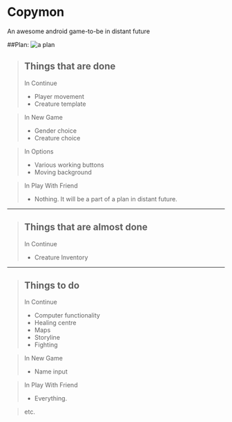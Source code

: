 # Copymon
An awesome android game-to-be in distant future



##Plan:
![a plan](http://s18.postimg.org/vobzp1wa1/copyyy_New_Page.png)



> Things that are done
> --------------------  
> In Continue
> * Player movement
> * Creature template

> In New Game
> * Gender choice
> * Creature choice

> In Options
> * Various working buttons
> * Moving background

> In Play With Friend
> * Nothing. It will be a part of a plan in distant future.
 
 ----------
 
> Things that are almost done
> --------------------  
> In Continue
> * Creature Inventory
 
 ----------

> Things to do
> --------------------  
> In Continue
> * Computer functionality
> * Healing centre
> * Maps
> * Storyline
> * Fighting

> In New Game
> * Name input

> In Play With Friend
> * Everything.

> etc.
